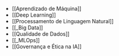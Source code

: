 * [[Aprendizado de Máquina]]
* [[Deep Learning]]
* [[Processamento de Linguagem Natural]]
* [[_Big Data]]
* [[Qualidade de Dados]]
* [[_MLOps]]
* [[Governança e Ética na IA]]
